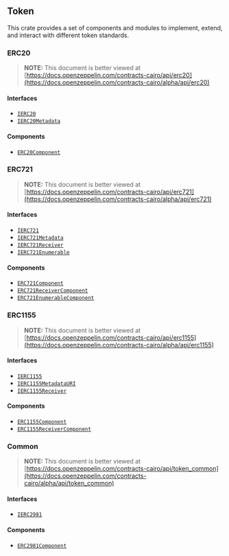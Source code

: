 ## Token

This crate provides a set of components and modules to implement, extend, and interact with different token
standards.

### ERC20

> **NOTE:** This document is better viewed at [https://docs.openzeppelin.com/contracts-cairo/api/erc20](https://docs.openzeppelin.com/contracts-cairo/alpha/api/erc20)

#### Interfaces

- [`IERC20`](https://docs.openzeppelin.com/contracts-cairo/alpha/api/erc20#IERC20)
- [`IERC20Metadata`](https://docs.openzeppelin.com/contracts-cairo/alpha/api/erc20#IERC20Metadata)

#### Components

- [`ERC20Component`](https://docs.openzeppelin.com/contracts-cairo/alpha/api/erc20#ERC20Component)

### ERC721

> **NOTE:** This document is better viewed at [https://docs.openzeppelin.com/contracts-cairo/api/erc721](https://docs.openzeppelin.com/contracts-cairo/alpha/api/erc721)

#### Interfaces

- [`IERC721`](https://docs.openzeppelin.com/contracts-cairo/alpha/api/erc721#IERC721)
- [`IERC721Metadata`](https://docs.openzeppelin.com/contracts-cairo/alpha/api/erc721#IERC721Metadata)
- [`IERC721Receiver`](https://docs.openzeppelin.com/contracts-cairo/alpha/api/erc721#IERC721Receiver)
- [`IERC721Enumerable`](https://docs.openzeppelin.com/contracts-cairo/alpha/api/erc721#IERC721Enumerable)

#### Components

- [`ERC721Component`](https://docs.openzeppelin.com/contracts-cairo/alpha/api/erc721#ERC721Component)
- [`ERC721ReceiverComponent`](https://docs.openzeppelin.com/contracts-cairo/alpha/api/erc721#ERC721ReceiverComponent)
- [`ERC721EnumerableComponent`](https://docs.openzeppelin.com/contracts-cairo/alpha/api/erc721#ERC721EnumerableComponent)

### ERC1155

> **NOTE:** This document is better viewed at [https://docs.openzeppelin.com/contracts-cairo/api/erc1155](https://docs.openzeppelin.com/contracts-cairo/alpha/api/erc1155)

#### Interfaces

- [`IERC1155`](https://docs.openzeppelin.com/contracts-cairo/alpha/api/erc1155#IERC1155)
- [`IERC1155MetadataURI`](https://docs.openzeppelin.com/contracts-cairo/alpha/api/erc1155#IERC1155MetadataURI)
- [`IERC1155Receiver`](https://docs.openzeppelin.com/contracts-cairo/alpha/api/erc1155#IERC1155Receiver)

#### Components

- [`ERC1155Component`](https://docs.openzeppelin.com/contracts-cairo/alpha/api/erc1155#ERC1155Component)
- [`ERC1155ReceiverComponent`](https://docs.openzeppelin.com/contracts-cairo/alpha/api/erc1155#ERC1155ReceiverComponent)

### Common

> **NOTE:** This document is better viewed at [https://docs.openzeppelin.com/contracts-cairo/api/token_common](https://docs.openzeppelin.com/contracts-cairo/alpha/api/token_common)

#### Interfaces

- [`IERC2981`](https://docs.openzeppelin.com/contracts-cairo/alpha/api/token_common#IERC2981)

#### Components

- [`ERC2981Component`](https://docs.openzeppelin.com/contracts-cairo/alpha/api/token_common#ERC2981Component)
